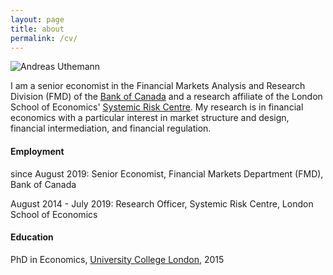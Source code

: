 ```yaml
---
layout: page
title: about
permalink: /cv/
---
```


![Andreas Uthemann](https://authe.github.io/assets/uthemann_fcaconference_small.png)

I am a senior economist in the Financial Markets Analysis and Research Division (FMD) of the [Bank of Canada](https://www.bankofcanada.ca/research/) and a research affiliate of the London School of Economics' [Systemic Risk Centre](http://www.systemicrisk.ac.uk/). My research is in financial economics with a particular interest in market structure and design, financial intermediation, and financial regulation.

#### Employment
since August 2019: Senior Economist, Financial Markets Department (FMD), Bank of Canada

August 2014 - July 2019: Research Officer, Systemic Risk Centre, London School of Economics

#### Education
PhD in Economics, [University College London](https://www.ucl.ac.uk/economics/), 2015
